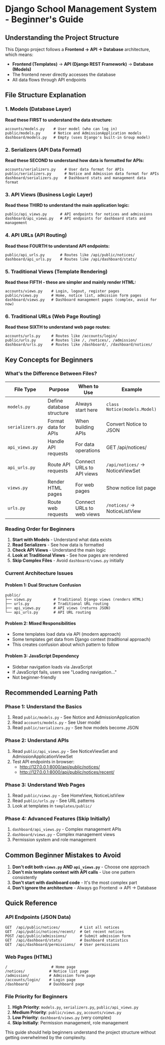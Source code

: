 # Django School Management System - Beginner's Guide

## Understanding the Project Structure

This Django project follows a **Frontend → API → Database** architecture, which means:
- **Frontend (Templates)** → **API (Django REST Framework)** → **Database (Models)**
- The frontend never directly accesses the database
- All data flows through API endpoints

## File Structure Explanation

### 1. **Models** (Database Layer)
**Read these FIRST to understand the data structure:**

```
accounts/models.py    # User model (who can log in)
public/models.py      # Notice and AdmissionApplication models
dashboard/models.py   # Empty (uses Django's built-in Group model)
```

### 2. **Serializers** (API Data Format)
**Read these SECOND to understand how data is formatted for APIs:**

```
accounts/serializers.py    # User data format for APIs
public/serializers.py      # Notice and Admission data format for APIs  
dashboard/serializers.py   # Dashboard stats and management data format
```

### 3. **API Views** (Business Logic Layer)
**Read these THIRD to understand the main application logic:**

```
public/api_views.py      # API endpoints for notices and admissions
dashboard/api_views.py   # API endpoints for dashboard stats and management
```

### 4. **API URLs** (API Routing)
**Read these FOURTH to understand API endpoints:**

```
public/api_urls.py       # Routes like /api/public/notices/
dashboard/api_urls.py    # Routes like /api/dashboard/stats/
```

### 5. **Traditional Views** (Template Rendering)
**Read these FIFTH - these are simpler and mainly render HTML:**

```
accounts/views.py    # Login, logout, register pages
public/views.py      # Home, notice list, admission form pages
dashboard/views.py   # Dashboard management pages (complex, avoid for now)
```

### 6. **Traditional URLs** (Web Page Routing)
**Read these SIXTH to understand web page routes:**

```
accounts/urls.py     # Routes like /accounts/login/
public/urls.py       # Routes like /, /notices/, /admission/
dashboard/urls.py    # Routes like /dashboard/, /dashboard/notices/
```

## Key Concepts for Beginners

### What's the Difference Between Files?

| File Type | Purpose | When to Use | Example |
|-----------|---------|-------------|---------|
| `models.py` | Define database structure | Always start here | `class Notice(models.Model)` |
| `serializers.py` | Format data for APIs | When building APIs | Convert Notice to JSON |
| `api_views.py` | Handle API requests | For data operations | GET /api/notices/ |
| `api_urls.py` | Route API requests | Connect URLs to API views | `/api/notices/` → NoticeViewSet |
| `views.py` | Render HTML pages | For web pages | Show notice list page |
| `urls.py` | Route web requests | Connect URLs to web views | `/notices/` → NoticeListView |

### Reading Order for Beginners

1. **Start with Models** - Understand what data exists
2. **Read Serializers** - See how data is formatted
3. **Check API Views** - Understand the main logic
4. **Look at Traditional Views** - See how pages are rendered
5. **Skip Complex Files** - Avoid `dashboard/views.py` initially

### Current Architecture Issues

#### Problem 1: Dual Structure Confusion
```
public/
├── views.py          # Traditional Django views (renders HTML)
├── urls.py           # Traditional URL routing
├── api_views.py      # API views (returns JSON)
└── api_urls.py       # API URL routing
```

#### Problem 2: Mixed Responsibilities
- Some templates load data via API (modern approach)
- Some templates get data from Django context (traditional approach)
- This creates confusion about which pattern to follow

#### Problem 3: JavaScript Dependency
- Sidebar navigation loads via JavaScript
- If JavaScript fails, users see "Loading navigation..."
- Not beginner-friendly

## Recommended Learning Path

### Phase 1: Understand the Basics
1. Read `public/models.py` - See Notice and AdmissionApplication
2. Read `accounts/models.py` - See User model
3. Read `public/serializers.py` - See how models become JSON

### Phase 2: Understand APIs
1. Read `public/api_views.py` - See NoticeViewSet and AdmissionApplicationViewSet
2. Test API endpoints in browser:
   - http://127.0.0.1:8000/api/public/notices/
   - http://127.0.0.1:8000/api/public/notices/recent/

### Phase 3: Understand Web Pages
1. Read `public/views.py` - See HomeView, NoticeListView
2. Read `public/urls.py` - See URL patterns
3. Look at templates in `templates/public/`

### Phase 4: Advanced Features (Skip Initially)
1. `dashboard/api_views.py` - Complex management APIs
2. `dashboard/views.py` - Complex management views
3. Permission system and role management

## Common Beginner Mistakes to Avoid

1. **Don't edit both `views.py` AND `api_views.py`** - Choose one approach
2. **Don't mix template context with API calls** - Use one pattern consistently
3. **Don't start with dashboard code** - It's the most complex part
4. **Don't ignore the architecture** - Always go Frontend → API → Database

## Quick Reference

### API Endpoints (JSON Data)
```
GET  /api/public/notices/         # List all notices
GET  /api/public/notices/recent/  # Get recent notices
POST /api/public/admissions/      # Submit admission form
GET  /api/dashboard/stats/        # Dashboard statistics
GET  /api/dashboard/permissions/  # User permissions
```

### Web Pages (HTML)
```
/                    # Home page
/notices/           # Notice list page
/admission/         # Admission form page
/accounts/login/    # Login page
/dashboard/         # Dashboard page
```

### File Priority for Beginners
1. **High Priority**: `models.py`, `serializers.py`, `public/api_views.py`
2. **Medium Priority**: `public/views.py`, `accounts/views.py`
3. **Low Priority**: `dashboard/views.py` (very complex)
4. **Skip Initially**: Permission management, role management

This guide should help beginners understand the project structure without getting overwhelmed by the complexity.